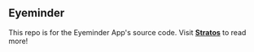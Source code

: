 ## Eyeminder
This repo is for the Eyeminder App's source code. Visit [**Stratos**](https://stratos.rocks/) to read more!
